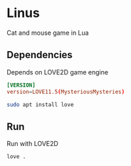 # Linus
Cat and mouse game in Lua

## Dependencies
Depends on LOVE2D game engine

```toml
[VERSION]
version=LOVE11.5(MysteriousMysteries)
```

```sh
sudo apt install love
```

## Run
Run with LOVE2D
```
love .
```
